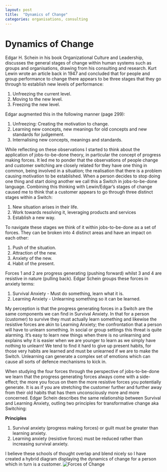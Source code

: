 ```yaml
---
layout: post
title:  "Dynamics of Change"
categories: organisations, consulting
---
```


# Dynamics of Change

Edgar H. Schein in his book Organizational Culture and Leadership, discusses the general stages of change within human systems such as groups and organisations, drawing from his consulting and research. Kurt Lewin wrote an article back in 1947 and concluded that for people and group performance to change there appears to be three stages that they go through to establish new levels of performance:

1. Unfreezing the current level.
2. Moving to the new level.
3. Freezing the new level.

Edgar augmented this in the following manner (page 299):

1. Unfreezing: Creating the motivation to change.
2. Learning new concepts, new meanings for old concepts and new standards for judgement.
3. Internalising new concepts, meanings and standards.

While reflecting on these observations I started to think about the application of jobs-to-be-done theory, in particular the concept of progress making forces. It led me to ponder that the observations of people change and customer switching are closely related for they have one thing in common, being involved in a situation; the realisation that there is a problem causing motivation to be established.
When a person decides to stop doing one thing and start doing another we call this a Switch in jobs-to-be-done language. Combining this thinking with Lewin/Edgar’s stages of change caused me to think that a customer appears to go through three distinct stages within a Switch:

1. New situation arises in their life.
2. Work towards resolving it, leveraging products and services
3. Establish a new way.

To navigate these stages we think of it within jobs-to-be-done as a set of forces. They can be broken into 4 distinct areas and have an impact on each other:

1. Push of the situation.
2. Attraction of the new.
3. Anxiety of the new.
4. Habit of the present.

Forces 1 and 2 are progress generating (pushing forward) whilst 3 and 4 are resistive in nature (pulling back). Edgar Schein groups these forces in anxiety terms:

1. Survival Anxiety - Must do something, learn what it is.
2. Learning Anxiety - Unlearning something so it can be learned.

My perception is that the progress generating forces in a Switch are the same components we can find in Survival Anxiety. In that for a person (customer) to survive they must actually learn something and likewise the resistive forces are akin to Learning Anxiety; the confrontation that a person will have to unlearn something. In social or group settings this threat is quite alarming.
It’s easy to learn new things when there is no unlearning and explains why it is easier when we are younger to learn as we simply have nothing to unlearn! We tend to find it hard to give up present habits, for those very habits are learned and must be unlearned if we are to make the Switch. Unlearning can generate a complex set of emotions which can cause all sorts of defence mechanisms to kick in.

When studying the four forces through the perspective of jobs-to-be-done we learn that the progress generating forces always come with a side-effect; the more you focus on them the more resistive forces you potentially generate. It is as if you are stretching the customer further and further away from their old habits that has them unconsciously more and more concerned. Edgar Schein describes the same relationship between Survival and Learning Anxiety, outling two principles for transformative change aka Switching:

**Principles**

1. Survival anxiety (progress making forces) or guilt must be greater than learning anxiety.
2. Learning anxiety (resistive forces) must be reduced rather than increasing survival anxiety.

I believe these schools of thought overlap and blend nicely so I have created a hybrid diagram displaying the dynamics of change for a person which in turn is a customer.
![Forces of Change](/assets/ForcesOfChange.jpg)